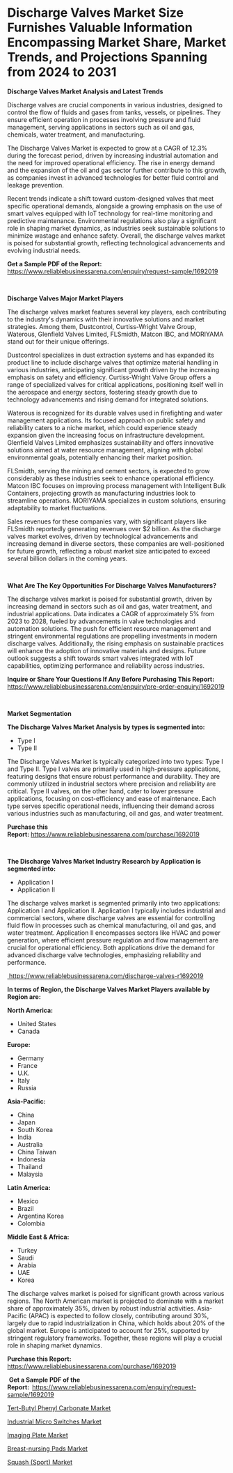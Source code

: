 <p><h1>Discharge Valves Market Size Furnishes Valuable Information Encompassing Market Share, Market Trends, and Projections Spanning from 2024 to 2031</h1></p><p><strong>Discharge Valves Market Analysis and Latest Trends</strong></p>
<p><p>Discharge valves are crucial components in various industries, designed to control the flow of fluids and gases from tanks, vessels, or pipelines. They ensure efficient operation in processes involving pressure and fluid management, serving applications in sectors such as oil and gas, chemicals, water treatment, and manufacturing.</p><p>The Discharge Valves Market is expected to grow at a CAGR of 12.3% during the forecast period, driven by increasing industrial automation and the need for improved operational efficiency. The rise in energy demand and the expansion of the oil and gas sector further contribute to this growth, as companies invest in advanced technologies for better fluid control and leakage prevention.</p><p>Recent trends indicate a shift toward custom-designed valves that meet specific operational demands, alongside a growing emphasis on the use of smart valves equipped with IoT technology for real-time monitoring and predictive maintenance. Environmental regulations also play a significant role in shaping market dynamics, as industries seek sustainable solutions to minimize wastage and enhance safety. Overall, the discharge valves market is poised for substantial growth, reflecting technological advancements and evolving industrial needs.</p></p>
<p><strong>Get a Sample PDF of the Report:&nbsp;</strong> <a href="https://www.reliablebusinessarena.com/enquiry/request-sample/1692019?utm_campaign=1455&utm_medium=2&utm_source=Github&utm_content=ia&utm_term=18102024&utm_id=discharge-valves">https://www.reliablebusinessarena.com/enquiry/request-sample/1692019</a></p>
<p>&nbsp;</p>
<p><strong>Discharge Valves Major Market Players</strong></p>
<p><p>The discharge valves market features several key players, each contributing to the industry's dynamics with their innovative solutions and market strategies. Among them, Dustcontrol, Curtiss-Wright Valve Group, Waterous, Glenfield Valves Limited, FLSmidth, Matcon IBC, and MORIYAMA stand out for their unique offerings.</p><p>Dustcontrol specializes in dust extraction systems and has expanded its product line to include discharge valves that optimize material handling in various industries, anticipating significant growth driven by the increasing emphasis on safety and efficiency. Curtiss-Wright Valve Group offers a range of specialized valves for critical applications, positioning itself well in the aerospace and energy sectors, fostering steady growth due to technology advancements and rising demand for integrated solutions.</p><p>Waterous is recognized for its durable valves used in firefighting and water management applications. Its focused approach on public safety and reliability caters to a niche market, which could experience steady expansion given the increasing focus on infrastructure development. Glenfield Valves Limited emphasizes sustainability and offers innovative solutions aimed at water resource management, aligning with global environmental goals, potentially enhancing their market position.</p><p>FLSmidth, serving the mining and cement sectors, is expected to grow considerably as these industries seek to enhance operational efficiency. Matcon IBC focuses on improving process management with Intelligent Bulk Containers, projecting growth as manufacturing industries look to streamline operations. MORIYAMA specializes in custom solutions, ensuring adaptability to market fluctuations.</p><p>Sales revenues for these companies vary, with significant players like FLSmidth reportedly generating revenues over $2 billion. As the discharge valves market evolves, driven by technological advancements and increasing demand in diverse sectors, these companies are well-positioned for future growth, reflecting a robust market size anticipated to exceed several billion dollars in the coming years.</p></p>
<p>&nbsp;</p>
<p><strong>What Are The Key Opportunities For Discharge Valves Manufacturers?</strong></p>
<p><p>The discharge valves market is poised for substantial growth, driven by increasing demand in sectors such as oil and gas, water treatment, and industrial applications. Data indicates a CAGR of approximately 5% from 2023 to 2028, fueled by advancements in valve technologies and automation solutions. The push for efficient resource management and stringent environmental regulations are propelling investments in modern discharge valves. Additionally, the rising emphasis on sustainable practices will enhance the adoption of innovative materials and designs. Future outlook suggests a shift towards smart valves integrated with IoT capabilities, optimizing performance and reliability across industries.</p></p>
<p><strong>Inquire or Share Your Questions If Any Before Purchasing This Report:</strong> <a href="https://www.reliablebusinessarena.com/enquiry/pre-order-enquiry/1692019?utm_campaign=1455&utm_medium=2&utm_source=Github&utm_content=ia&utm_term=18102024&utm_id=discharge-valves">https://www.reliablebusinessarena.com/enquiry/pre-order-enquiry/1692019</a></p>
<p>&nbsp;</p>
<p><strong>Market Segmentation</strong></p>
<p><strong>The Discharge Valves Market Analysis by types is segmented into:</strong></p>
<p><ul><li>Type I</li><li>Type II</li></ul></p>
<p><p>The Discharge Valves Market is typically categorized into two types: Type I and Type II. Type I valves are primarily used in high-pressure applications, featuring designs that ensure robust performance and durability. They are commonly utilized in industrial sectors where precision and reliability are critical. Type II valves, on the other hand, cater to lower pressure applications, focusing on cost-efficiency and ease of maintenance. Each type serves specific operational needs, influencing their demand across various industries such as manufacturing, oil and gas, and water treatment.</p></p>
<p><strong>Purchase this Report:&nbsp;</strong><a href="https://www.reliablebusinessarena.com/purchase/1692019?utm_campaign=1455&utm_medium=2&utm_source=Github&utm_content=ia&utm_term=18102024&utm_id=discharge-valves">https://www.reliablebusinessarena.com/purchase/1692019</a></p>
<p>&nbsp;</p>
<p><strong>The Discharge Valves Market Industry Research by Application is segmented into:</strong></p>
<p><ul><li>Application I</li><li>Application II</li></ul></p>
<p><p>The discharge valves market is segmented primarily into two applications: Application I and Application II. Application I typically includes industrial and commercial sectors, where discharge valves are essential for controlling fluid flow in processes such as chemical manufacturing, oil and gas, and water treatment. Application II encompasses sectors like HVAC and power generation, where efficient pressure regulation and flow management are crucial for operational efficiency. Both applications drive the demand for advanced discharge valve technologies, emphasizing reliability and performance.</p></p>
<p><a href="https://www.reliablebusinessarena.com/discharge-valves-r1692019?utm_campaign=1455&utm_medium=2&utm_source=Github&utm_content=ia&utm_term=18102024&utm_id=discharge-valves">&nbsp;https://www.reliablebusinessarena.com/discharge-valves-r1692019</a></p>
<p><strong>In terms of Region, the Discharge Valves Market Players available by Region are:</strong></p>
<p>
    <p> <strong> North America: </strong>
        <ul>
            <li>United States</li>
            <li>Canada</li>
        </ul>
        </p> 
    <p> <strong> Europe: </strong>
        <ul>
            <li>Germany</li>
            <li>France</li>
            <li>U.K.</li>
            <li>Italy</li>
            <li>Russia</li>
        </ul>
        </p> 
    <p> <strong> Asia-Pacific: </strong>
        <ul>
            <li>China</li>
            <li>Japan</li>
            <li>South Korea</li>
            <li>India</li>
            <li>Australia</li>
            <li>China Taiwan</li>
            <li>Indonesia</li>
            <li>Thailand</li>
            <li>Malaysia</li>
        </ul>
        </p> 
    <p> <strong> Latin America: </strong>
        <ul>
            <li>Mexico</li>
            <li>Brazil</li>
            <li>Argentina Korea</li>
            <li>Colombia</li>
        </ul>
        </p> 
    <p> <strong> Middle East & Africa: </strong>
        <ul>
            <li>Turkey</li>
            <li>Saudi</li>
            <li>Arabia</li>
            <li>UAE</li>
            <li>Korea</li>
        </ul>
    </p>
    </p>
<p><p>The discharge valves market is poised for significant growth across various regions. The North American market is projected to dominate with a market share of approximately 35%, driven by robust industrial activities. Asia-Pacific (APAC) is expected to follow closely, contributing around 30%, largely due to rapid industrialization in China, which holds about 20% of the global market. Europe is anticipated to account for 25%, supported by stringent regulatory frameworks. Together, these regions will play a crucial role in shaping market dynamics.</p></p>
<p><strong>Purchase this Report: </strong><a href="https://www.reliablebusinessarena.com/purchase/1692019?utm_campaign=1455&utm_medium=2&utm_source=Github&utm_content=ia&utm_term=18102024&utm_id=discharge-valves">https://www.reliablebusinessarena.com/purchase/1692019</a></p>
<p>&nbsp;<strong>Get a Sample PDF of the Report:&nbsp;&nbsp;</strong><a href="https://www.reliablebusinessarena.com/enquiry/request-sample/1692019?utm_campaign=1455&utm_medium=2&utm_source=Github&utm_content=ia&utm_term=18102024&utm_id=discharge-valves">https://www.reliablebusinessarena.com/enquiry/request-sample/1692019</a></p>
<p><strong></strong></p>
<p><p><a href="https://www.linkedin.com/pulse/tert-butyl-phenyl-carbonate-market-growth-outlook-from-2024-zjckf?utm_campaign=1455&utm_medium=2&utm_source=Github&utm_content=ia&utm_term=18102024&utm_id=discharge-valves">Tert-Butyl Phenyl Carbonate Market</a></p><p><a href="https://issuu.com/reportprime-2/docs/industrial-micro-switches-market-si_280e44f5a845ec?utm_campaign=1455&utm_medium=2&utm_source=Github&utm_content=ia&utm_term=18102024&utm_id=discharge-valves">Industrial Micro Switches Market</a></p><p><a href="https://github.com/AfsanaMia652/Market-Research-Report-List-1/blob/main/imaging-plate-market.md?utm_campaign=1455&utm_medium=2&utm_source=Github&utm_content=ia&utm_term=18102024&utm_id=discharge-valves">Imaging Plate Market</a></p><p><a href="https://www.linkedin.com/pulse/breast-nursing-pads-market-global-trends-forecast-2024-rlvre?utm_campaign=1455&utm_medium=2&utm_source=Github&utm_content=ia&utm_term=18102024&utm_id=discharge-valves">Breast-nursing Pads Market</a></p><p><a href="https://www.linkedin.com/pulse/mapping-squash-sport-market-trends-challenges-breakthroughs-yaoqf?utm_campaign=1455&utm_medium=2&utm_source=Github&utm_content=ia&utm_term=18102024&utm_id=discharge-valves">Squash (Sport) Market</a></p></p>